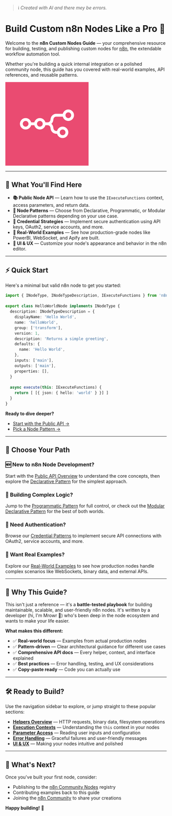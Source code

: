 > ℹ️ _Created with AI and there mey be errors._

# Build Custom n8n Nodes Like a Pro 🚀

Welcome to the **n8n Custom Nodes Guide** — your comprehensive resource for building, testing, and publishing custom nodes for [n8n](https://n8n.io), the extendable workflow automation tool.

Whether you're building a quick internal integration or a polished community node, this guide has you covered with real-world examples, API references, and reusable patterns.

![n8n logo](assets/images/n8n.png)

---

## 🧭 What You'll Find Here

- **📚 Public Node API** — Learn how to use the `IExecuteFunctions` context, access parameters, and return data.
- **🧩 Node Patterns** — Choose from Declarative, Programmatic, or Modular Declarative patterns depending on your use case.
- **🔐 Credential Strategies** — Implement secure authentication using API keys, OAuth2, service accounts, and more.
- **🧪 Real-World Examples** — See how production-grade nodes like PowerBI, WebSocket, and Apify are built.
- **🎨 UI & UX** — Customize your node's appearance and behavior in the n8n editor.

---

## ⚡ Quick Start

Here's a minimal but valid n8n node to get you started:

```ts
import { INodeType, INodeTypeDescription, IExecuteFunctions } from 'n8n-workflow'

export class HelloWorldNode implements INodeType {
  description: INodeTypeDescription = {
    displayName: 'Hello World',
    name: 'helloWorld',
    group: ['transform'],
    version: 1,
    description: 'Returns a simple greeting',
    defaults: {
      name: 'Hello World',
    },
    inputs: ['main'],
    outputs: ['main'],
    properties: [],
  }

  async execute(this: IExecuteFunctions) {
    return [ [{ json: { hello: 'world' } }] ]
  }
}
```

**Ready to dive deeper?**

- [Start with the Public API →](public-api/index.md)
- [Pick a Node Pattern →](patterns/DeclarativePattern/overview.md)
<!-- - [Browse Real Examples →](real-world/GlobalsNode.md) -->

---

## 🎯 Choose Your Path

### 🆕 New to n8n Node Development?
Start with the [Public API Overview](public-api/index.md) to understand the core concepts, then explore the [Declarative Pattern](patterns/DeclarativePattern/overview.md) for the simplest approach.

### 🔧 Building Complex Logic?
Jump to the [Programmatic Pattern](patterns/ProgrammaticPattern/overview.md) for full control, or check out the [Modular Declarative Pattern](patterns/ModularDeclarativePattern/overview.md) for the best of both worlds.

### 🔐 Need Authentication?
Browse our [Credential Patterns](credential-patterns/APIKey.md) to implement secure API connections with OAuth2, service accounts, and more.

### 🧪 Want Real Examples?
Explore our [Real-World Examples](real-world/GlobalsNode.md) to see how production nodes handle complex scenarios like WebSockets, binary data, and external APIs.

---

## 🧠 Why This Guide?

This isn't just a reference — it's a **battle-tested playbook** for building maintainable, scalable, and user-friendly n8n nodes. It's written by a developer (hi, I'm Mrowr 🐾) who's been deep in the node ecosystem and wants to make your life easier.

**What makes this different:**

- ✅ **Real-world focus** — Examples from actual production nodes
- ✅ **Pattern-driven** — Clear architectural guidance for different use cases
- ✅ **Comprehensive API docs** — Every helper, context, and interface explained
- ✅ **Best practices** — Error handling, testing, and UX considerations
- ✅ **Copy-paste ready** — Code you can actually use

---

## 🛠️ Ready to Build?

Use the navigation sidebar to explore, or jump straight to these popular sections:

- [**Helpers Overview**](public-api/helpers/index.md) — HTTP requests, binary data, filesystem operations
- [**Execution Contexts**](public-api/execution-contexts/IExecuteFunctions.md) — Understanding the `this` context in your nodes
- [**Parameter Access**](public-api/parameters/getNodeParameter.md) — Reading user inputs and configuration
- [**Error Handling**](advanced/ErrorHandling.md) — Graceful failures and user-friendly messages
- [**UI & UX**](ui-ux/DisplayOptions.md) — Making your nodes intuitive and polished

---

## 🚀 What's Next?

Once you've built your first node, consider:

- Publishing to the [n8n Community Nodes](https://www.npmjs.com/search?q=n8n-nodes-) registry
- Contributing examples back to this guide
- Joining the [n8n Community](https://community.n8n.io/) to share your creations

**Happy building!** 🎉
